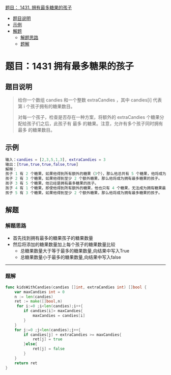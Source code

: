 [题目： 1431\. 拥有最多糖果的孩子](#%E9%A2%98%E7%9B%AE-1431-%E6%8B%A5%E6%9C%89%E6%9C%80%E5%A4%9A%E7%B3%96%E6%9E%9C%E7%9A%84%E5%AD%A9%E5%AD%90)

* [题目说明](#%E9%A2%98%E7%9B%AE%E8%AF%B4%E6%98%8E)
* [示例](#%E7%A4%BA%E4%BE%8B)
* [解题](#%E8%A7%A3%E9%A2%98)
  * [解题思路](#%E8%A7%A3%E9%A2%98%E6%80%9D%E8%B7%AF)
  * [题解](#%E9%A2%98%E8%A7%A3)







# 题目：1431 拥有最多糖果的孩子  



## 题目说明  

> 给你一个数组 candies 和一个整数 extraCandies ，其中 candies[i] 代表第 i 个孩子拥有的糖果数目。
>
> 对每一个孩子，检查是否存在一种方案，将额外的 extraCandies 个糖果分配给孩子们之后，此孩子有 最多 的糖果。注意，允许有多个孩子同时拥有 最多 的糖果数目。



## 示例

```matlab
输入：candies = [2,3,5,1,3], extraCandies = 3
输出：[true,true,true,false,true] 
解释：
孩子 1 有 2 个糖果，如果他得到所有额外的糖果（3个），那么他总共有 5 个糖果，他将成为拥有最多糖果的孩子。
孩子 2 有 3 个糖果，如果他得到至少 2 个额外糖果，那么他将成为拥有最多糖果的孩子。
孩子 3 有 5 个糖果，他已经是拥有最多糖果的孩子。
孩子 4 有 1 个糖果，即使他得到所有额外的糖果，他也只有 4 个糖果，无法成为拥有糖果最多的孩子。
孩子 5 有 3 个糖果，如果他得到至少 2 个额外糖果，那么他将成为拥有最多糖果的孩子。


```







## 解题



### 解题思路

* 首先找到拥有最多的糖果孩子的糖果数量
* 然后将添加的糖果数量加上每个孩子的糖果数量比较
  * 总糖果数量大于等于最多的糖果数量,向结果中写入True
  * 总糖果数量小于最多的糖果数量,向结果中写入false



***

### 题解

```go
func kidsWithCandies(candies []int, extraCandies int) []bool {
    var maxCandies int = 0 
    n := len(candies)
    ret := make([]bool,n)
     for i:=0 ;i<len(candies);i++{
        if candies[i]> maxCandies{
            maxCandies = candies[i]
        }
    }
    for j:=0 ;j<len(candies);j++{
        if candies[j] + extraCandies >= maxCandies{
            ret[j] = true
        }else{
            ret[j] = false
        }
    } 
    return ret
}
```

